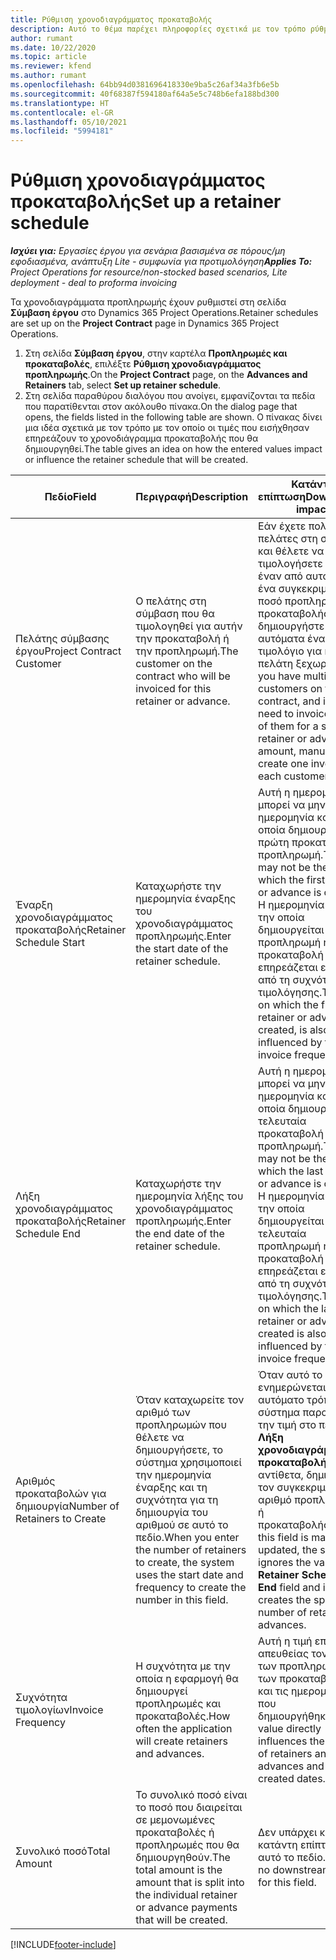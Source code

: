 ```yaml
---
title: Ρύθμιση χρονοδιαγράμματος προκαταβολής
description: Αυτό το θέμα παρέχει πληροφορίες σχετικά με τον τρόπο ρύθμισης ενός χρονοδιαγράμματος προκαταβολής στο Project Operations.
author: rumant
ms.date: 10/22/2020
ms.topic: article
ms.reviewer: kfend
ms.author: rumant
ms.openlocfilehash: 64bb94d0381696418330e9ba5c26af34a3fb6e5b
ms.sourcegitcommit: 40f68387f594180af64a5e5c748b6efa188bd300
ms.translationtype: HT
ms.contentlocale: el-GR
ms.lasthandoff: 05/10/2021
ms.locfileid: "5994181"
---
```

# <a name="set-up-a-retainer-schedule"></a><span data-ttu-id="22d6a-103">Ρύθμιση χρονοδιαγράμματος προκαταβολής</span><span class="sxs-lookup"><span data-stu-id="22d6a-103">Set up a retainer schedule</span></span>

<span data-ttu-id="22d6a-104">_**Ισχύει για:** Εργασίες έργου για σενάρια βασισμένα σε πόρους/μη εφοδιασμένα, ανάπτυξη Lite - συμφωνία για προτιμολόγηση_</span><span class="sxs-lookup"><span data-stu-id="22d6a-104">_**Applies To:** Project Operations for resource/non-stocked based scenarios, Lite deployment - deal to proforma invoicing_</span></span>

<span data-ttu-id="22d6a-105">Τα χρονοδιαγράμματα προπληρωμής έχουν ρυθμιστεί στη σελίδα **Σύμβαση έργου** στο Dynamics 365 Project Operations.</span><span class="sxs-lookup"><span data-stu-id="22d6a-105">Retainer schedules are set up on the **Project Contract** page in Dynamics 365 Project Operations.</span></span>

1. <span data-ttu-id="22d6a-106">Στη σελίδα **Σύμβαση έργου**, στην καρτέλα **Προπληρωμές και προκαταβολές**, επιλέξτε **Ρύθμιση χρονοδιαγράμματος προπληρωμής**.</span><span class="sxs-lookup"><span data-stu-id="22d6a-106">On the **Project Contract** page, on the **Advances and Retainers** tab, select **Set up retainer schedule**.</span></span>
2. <span data-ttu-id="22d6a-107">Στη σελίδα παραθύρου διαλόγου που ανοίγει, εμφανίζονται τα πεδία που παρατίθενται στον ακόλουθο πίνακα.</span><span class="sxs-lookup"><span data-stu-id="22d6a-107">On the dialog page that opens, the fields listed in the following table are shown.</span></span> <span data-ttu-id="22d6a-108">Ο πίνακας δίνει μια ιδέα σχετικά με τον τρόπο με τον οποίο οι τιμές που εισήχθησαν επηρεάζουν το χρονοδιάγραμμα προκαταβολής που θα δημιουργηθεί.</span><span class="sxs-lookup"><span data-stu-id="22d6a-108">The table gives an idea on how the entered values impact or influence the retainer schedule that will be created.</span></span>

| <span data-ttu-id="22d6a-109">Πεδίο</span><span class="sxs-lookup"><span data-stu-id="22d6a-109">Field</span></span> | <span data-ttu-id="22d6a-110">Περιγραφή</span><span class="sxs-lookup"><span data-stu-id="22d6a-110">Description</span></span> | <span data-ttu-id="22d6a-111">Κατάντη επίπτωση</span><span class="sxs-lookup"><span data-stu-id="22d6a-111">Downstream impact</span></span> |
| --- | --- | --- |
| <span data-ttu-id="22d6a-112">Πελάτης σύμβασης έργου</span><span class="sxs-lookup"><span data-stu-id="22d6a-112">Project Contract Customer</span></span> | <span data-ttu-id="22d6a-113">Ο πελάτης στη σύμβαση που θα τιμολογηθεί για αυτήν την προκαταβολή ή την προπληρωμή.</span><span class="sxs-lookup"><span data-stu-id="22d6a-113">The customer on the contract who will be invoiced for this retainer or advance.</span></span> | <span data-ttu-id="22d6a-114">Εάν έχετε πολλούς πελάτες στη σύμβαση και θέλετε να τιμολογήσετε κάθε έναν από αυτούς για ένα συγκεκριμένο ποσό προπληρωμής ή προκαταβολής, δημιουργήστε μη αυτόματα ένα τιμολόγιο για κάθε πελάτη ξεχωριστά.</span><span class="sxs-lookup"><span data-stu-id="22d6a-114">If you have multiple customers on the contract, and if you need to invoice each of them for a specific retainer or advance amount, manually create one invoice for each customer.</span></span> |
| <span data-ttu-id="22d6a-115">Έναρξη χρονοδιαγράμματος προκαταβολής</span><span class="sxs-lookup"><span data-stu-id="22d6a-115">Retainer Schedule Start</span></span> | <span data-ttu-id="22d6a-116">Καταχωρήστε την ημερομηνία έναρξης του χρονοδιαγράμματος προπληρωμής.</span><span class="sxs-lookup"><span data-stu-id="22d6a-116">Enter the start date of the retainer schedule.</span></span> | <span data-ttu-id="22d6a-117">Αυτή η ημερομηνία μπορεί να μην είναι η ημερομηνία κατά την οποία δημιουργείται η πρώτη προκαταβολή ή προπληρωμή.</span><span class="sxs-lookup"><span data-stu-id="22d6a-117">This date may not be the date on which the first retainer or advance is created.</span></span> <span data-ttu-id="22d6a-118">Η ημερομηνία κατά την οποία δημιουργείται η πρώτη προπληρωμή ή προκαταβολή επηρεάζεται επίσης από τη συχνότητα τιμολόγησης.</span><span class="sxs-lookup"><span data-stu-id="22d6a-118">The date on which the first retainer or advance is created, is also influenced by the invoice frequency.</span></span> |
| <span data-ttu-id="22d6a-119">Λήξη χρονοδιαγράμματος προκαταβολής</span><span class="sxs-lookup"><span data-stu-id="22d6a-119">Retainer Schedule End</span></span> | <span data-ttu-id="22d6a-120">Καταχωρήστε την ημερομηνία λήξης του χρονοδιαγράμματος προπληρωμής.</span><span class="sxs-lookup"><span data-stu-id="22d6a-120">Enter the end date of the retainer schedule.</span></span> | <span data-ttu-id="22d6a-121">Αυτή η ημερομηνία μπορεί να μην είναι η ημερομηνία κατά την οποία δημιουργείται η τελευταία προκαταβολή ή προπληρωμή.</span><span class="sxs-lookup"><span data-stu-id="22d6a-121">This date may not be the date on which the last retainer or advance is created.</span></span> <span data-ttu-id="22d6a-122">Η ημερομηνία κατά την οποία δημιουργείται η τελευταία προπληρωμή ή προκαταβολή επηρεάζεται επίσης από τη συχνότητα τιμολόγησης.</span><span class="sxs-lookup"><span data-stu-id="22d6a-122">The date on which the last retainer or advance is created is also influenced by the invoice frequency.</span></span> |
| <span data-ttu-id="22d6a-123">Αριθμός προκαταβολών για δημιουργία</span><span class="sxs-lookup"><span data-stu-id="22d6a-123">Number of Retainers to Create</span></span> | <span data-ttu-id="22d6a-124">Όταν καταχωρείτε τον αριθμό των προπληρωμών που θέλετε να δημιουργήσετε, το σύστημα χρησιμοποιεί την ημερομηνία έναρξης και τη συχνότητα για τη δημιουργία του αριθμού σε αυτό το πεδίο.</span><span class="sxs-lookup"><span data-stu-id="22d6a-124">When you enter the number of retainers to create, the system uses the start date and frequency to create the number in this field.</span></span> | <span data-ttu-id="22d6a-125">Όταν αυτό το πεδίο ενημερώνεται με μη αυτόματο τρόπο, το σύστημα παραβλέπει την τιμή στο πεδίο **Λήξη χρονοδιαγράμματος προκαταβολής** και, αντίθετα, δημιουργεί τον συγκεκριμένο αριθμό προπληρωμής ή προκαταβολής.</span><span class="sxs-lookup"><span data-stu-id="22d6a-125">When this field is manually updated, the system ignores the value in the **Retainer Schedule End** field and instead creates the specific number of retainers or advances.</span></span> |
| <span data-ttu-id="22d6a-126">Συχνότητα τιμολογίων</span><span class="sxs-lookup"><span data-stu-id="22d6a-126">Invoice Frequency</span></span> | <span data-ttu-id="22d6a-127">Η συχνότητα με την οποία η εφαρμογή θα δημιουργεί προπληρωμές και προκαταβολές.</span><span class="sxs-lookup"><span data-stu-id="22d6a-127">How often the application will create retainers and advances.</span></span> | <span data-ttu-id="22d6a-128">Αυτή η τιμή επηρεάζει απευθείας τον αριθμό των προπληρωμών και των προκαταβολών και τις ημερομηνίες που δημιουργήθηκαν.</span><span class="sxs-lookup"><span data-stu-id="22d6a-128">This value directly influences the number of retainers and advances and the created dates.</span></span> |
| <span data-ttu-id="22d6a-129">Συνολικό ποσό</span><span class="sxs-lookup"><span data-stu-id="22d6a-129">Total Amount</span></span> | <span data-ttu-id="22d6a-130">Το συνολικό ποσό είναι το ποσό που διαιρείται σε μεμονωμένες προκαταβολές ή προπληρωμές που θα δημιουργηθούν.</span><span class="sxs-lookup"><span data-stu-id="22d6a-130">The total amount is the amount that is split into the individual retainer or advance payments that will be created.</span></span> | <span data-ttu-id="22d6a-131">Δεν υπάρχει καμία κατάντη επίπτωση για αυτό το πεδίο.</span><span class="sxs-lookup"><span data-stu-id="22d6a-131">There's no downstream impact for this field.</span></span> |


[!INCLUDE[footer-include](../../includes/footer-banner.md)]